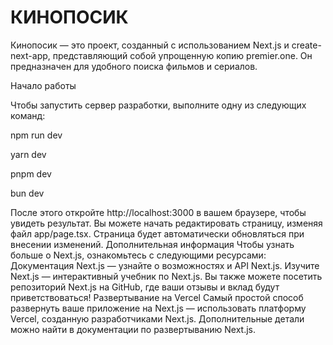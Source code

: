# КИНОПОСИК
Кинопосик — это проект, созданный с использованием Next.js и create-next-app, представляющий собой упрощенную копию premier.one. Он предназначен для удобного поиска фильмов и сериалов.

Начало работы

Чтобы запустить сервер разработки, выполните одну из следующих команд:


npm run dev

yarn dev

pnpm dev

bun dev

После этого откройте http://localhost:3000 в вашем браузере, чтобы увидеть результат. Вы можете начать редактировать страницу, изменяя файл app/page.tsx. Страница будет автоматически обновляться при внесении изменений.
Дополнительная информация
Чтобы узнать больше о Next.js, ознакомьтесь с следующими ресурсами:
Документация Next.js — узнайте о возможностях и API Next.js.
Изучите Next.js — интерактивный учебник по Next.js.
Вы также можете посетить репозиторий Next.js на GitHub, где ваши отзывы и вклад будут приветствоваться!
Развертывание на Vercel
Самый простой способ развернуть ваше приложение на Next.js — использовать платформу Vercel, созданную разработчиками Next.js.
Дополнительные детали можно найти в документации по развертыванию Next.js.
